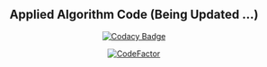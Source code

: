 <div align="center">

## Applied Algorithm Code (Being Updated ...)


[![Codacy Badge](https://app.codacy.com/project/badge/Grade/680c9abb7c844690ae42f296f5f462ef)](https://www.codacy.com/gh/hoangIT1/Applied-Algorithm/dashboard?utm_source=github.com&amp;utm_medium=referral&amp;utm_content=hoangIT1/Applied-Algorithm&amp;utm_campaign=Badge_Grade)

[![CodeFactor](https://www.codefactor.io/repository/github/hoangit1/applied-algorithm/badge)](https://www.codefactor.io/repository/github/hoangit1/applied-algorithm)

